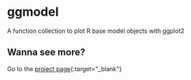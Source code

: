 # ggmodel
A function collection to plot R base model objects with ggplot2

## Wanna see more?

Go to the [project page]("https://wilsonfrantine.github.io/ggmodel"){:target="_blank"}

